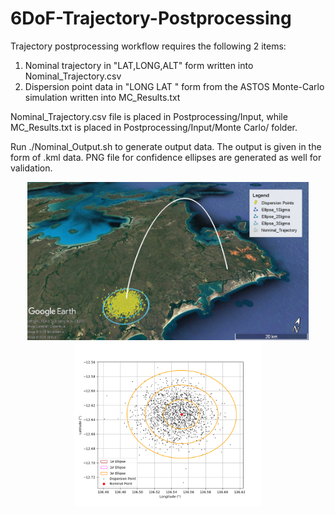 # 6DoF-Trajectory-Postprocessing

Trajectory postprocessing workflow requires the following 2 items:
1. Nominal trajectory in "LAT,LONG,ALT" form written into Nominal_Trajectory.csv
2. Dispersion point data in "LONG LAT <etc>" form from the ASTOS Monte-Carlo simulation written into MC_Results.txt

Nominal_Trajectory.csv file is placed in Postprocessing/Input, while MC_Results.txt is placed in Postprocessing/Input/Monte Carlo/ folder.

Run ./Nominal_Output.sh to generate output data. The output is given in the form of .kml data. PNG file for confidence ellipses are generated as well for validation.

<p align="middle">
  <img src="KML_Visualization.jpg" width="450">
  <img src="/Postprocessing/Data/Nominal/Ellipse_MC.png" width="300"> 
</p>
